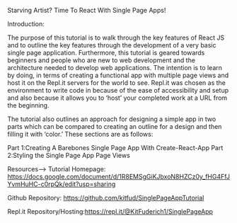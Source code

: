 Starving Artist? Time To React With Single Page Apps! 

Introduction: 

The purpose of this tutorial is to walk through the key features of React JS and to outline the key features through the development of a very basic single page application. Furthermore, this tutorial is geared towards beginners and people who are new to web development and the architecture needed to develop web applications. The intention is to learn by doing, in terms of creating a functional app with multiple page views and host it on the Repl.it servers for the world to see. Repl.it was chosen as the environment to write code in because of the ease of accessibility and setup and also because it allows you to ‘host’ your completed work at a URL from the beginning. 

The tutorial also outlines an approach for designing a simple app in two parts which can be compared to creating an outline for a design and then filling it with ‘color.’ These sections are as follows:

Part 1:Creating A Barebones Single Page App With Create-React-App
Part 2:Styling the Single Page App Page Views

Resources-->
Tutorial Homepage: https://docs.google.com/document/d/1R8EMSgGiKJbxoN8HZCz0y_fHG4FfJYvmHuHC-c0rpQk/edit?usp=sharing

Github Repository: https://github.com/kitfud/SinglePageAppTutorial

Repl.it Repository/Hosting:https://repl.it/@KitFuderich1/SinglePageApp

